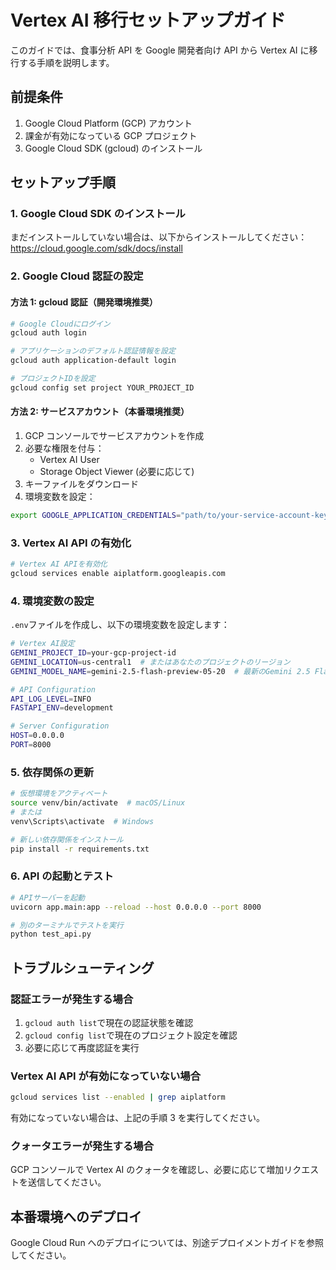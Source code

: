 # Vertex AI 移行セットアップガイド

このガイドでは、食事分析 API を Google 開発者向け API から Vertex AI に移行する手順を説明します。

## 前提条件

1. Google Cloud Platform (GCP) アカウント
2. 課金が有効になっている GCP プロジェクト
3. Google Cloud SDK (gcloud) のインストール

## セットアップ手順

### 1. Google Cloud SDK のインストール

まだインストールしていない場合は、以下からインストールしてください：
https://cloud.google.com/sdk/docs/install

### 2. Google Cloud 認証の設定

#### 方法 1: gcloud 認証（開発環境推奨）

```bash
# Google Cloudにログイン
gcloud auth login

# アプリケーションのデフォルト認証情報を設定
gcloud auth application-default login

# プロジェクトIDを設定
gcloud config set project YOUR_PROJECT_ID
```

#### 方法 2: サービスアカウント（本番環境推奨）

1. GCP コンソールでサービスアカウントを作成
2. 必要な権限を付与：
   - Vertex AI User
   - Storage Object Viewer (必要に応じて)
3. キーファイルをダウンロード
4. 環境変数を設定：

```bash
export GOOGLE_APPLICATION_CREDENTIALS="path/to/your-service-account-key.json"
```

### 3. Vertex AI API の有効化

```bash
# Vertex AI APIを有効化
gcloud services enable aiplatform.googleapis.com
```

### 4. 環境変数の設定

`.env`ファイルを作成し、以下の環境変数を設定します：

```bash
# Vertex AI設定
GEMINI_PROJECT_ID=your-gcp-project-id
GEMINI_LOCATION=us-central1  # またはあなたのプロジェクトのリージョン
GEMINI_MODEL_NAME=gemini-2.5-flash-preview-05-20  # 最新のGemini 2.5 Flashモデル

# API Configuration
API_LOG_LEVEL=INFO
FASTAPI_ENV=development

# Server Configuration
HOST=0.0.0.0
PORT=8000
```

### 5. 依存関係の更新

```bash
# 仮想環境をアクティベート
source venv/bin/activate  # macOS/Linux
# または
venv\Scripts\activate  # Windows

# 新しい依存関係をインストール
pip install -r requirements.txt
```

### 6. API の起動とテスト

```bash
# APIサーバーを起動
uvicorn app.main:app --reload --host 0.0.0.0 --port 8000

# 別のターミナルでテストを実行
python test_api.py
```

## トラブルシューティング

### 認証エラーが発生する場合

1. `gcloud auth list`で現在の認証状態を確認
2. `gcloud config list`で現在のプロジェクト設定を確認
3. 必要に応じて再度認証を実行

### Vertex AI API が有効になっていない場合

```bash
gcloud services list --enabled | grep aiplatform
```

有効になっていない場合は、上記の手順 3 を実行してください。

### クォータエラーが発生する場合

GCP コンソールで Vertex AI のクォータを確認し、必要に応じて増加リクエストを送信してください。

## 本番環境へのデプロイ

Google Cloud Run へのデプロイについては、別途デプロイメントガイドを参照してください。
